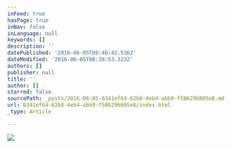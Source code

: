 ```yaml
---
inFeed: true
hasPage: true
inNav: false
inLanguage: null
keywords: []
description: ''
datePublished: '2016-06-05T08:46:42.536Z'
dateModified: '2016-06-05T08:38:53.323Z'
authors: []
publisher: null
title: ''
author: []
starred: false
sourcePath: _posts/2016-06-05-6341ef64-62b8-4eb4-abb9-f58629b805e8.md
url: 6341ef64-62b8-4eb4-abb9-f58629b805e8/index.html
_type: Article

---
```

![](https://the-grid-user-content.s3-us-west-2.amazonaws.com/499d2f93-ac4b-4d8f-9db4-d36f43e013e5.jpg)